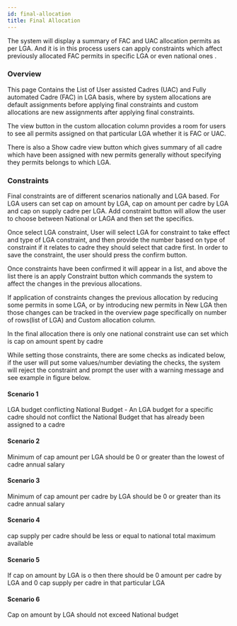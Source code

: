 ```yaml
---
id: final-allocation
title: Final Allocation
---
```


The system will display a summary of FAC and UAC allocation permits as per LGA. And it is in this process users can  apply constraints which affect previously allocated FAC permits in specific LGA or even national ones .

### Overview
This page Contains the List of User assisted Cadres (UAC) and Fully automated Cadre (FAC) in LGA basis, where by system allocations are default assignments before applying final constraints and custom allocations are new assignments after applying final constraints.

The view button in the custom allocation column provides a room for users to see all permits assigned on that particular LGA  whether it is FAC or UAC.

There is also a Show cadre view button which gives summary of all cadre which have been assigned with new permits generally without specifying they permits belongs to which LGA.

### Constraints
Final constraints are of different scenarios nationally and LGA based. For LGA users can set cap on amount by LGA, cap on amount per cadre by LGA and cap on supply cadre per LGA. Add constraint button will allow the user to choose between National or LAGA and then set the specifics.

Once select LGA constraint, User will select LGA for constraint to take effect and type of LGA constraint, and then provide the number based on type of constraint if it relates to cadre they should select that cadre first. In order to save the constraint, the user should press the confirm button.

Once constraints have been confirmed it will appear in a list, and above the list there is an apply Constraint button which commands the system to affect the changes in the previous allocations.

If application of constraints changes the previous allocation by reducing some permits in some LGA, or by introducing new permits in New LGA then those changes can be tracked in the overview page specifically on number of rows(list of LGA) and Custom allocation column.

In the final allocation there is only one national constraint use can set which is cap on amount spent by cadre

While setting those constraints, there are some checks as indicated below,  if the user will put some values/number deviating the checks, the system will reject the constraint and prompt the user with a warning message and see example in figure below.

#### Scenario 1 
LGA budget conflicting National Budget - An LGA budget for a specific cadre should not conflict the National Budget that has already been assigned to a cadre

#### Scenario 2 
Minimum of cap amount per LGA should be 0 or greater than the lowest of cadre annual salary

#### Scenario 3 
Minimum of cap amount per cadre by LGA should be 0 or greater than its cadre annual salary

#### Scenario 4
cap supply per cadre should be less or equal to national total maximum available

#### Scenario 5
If cap on amount by LGA is o then there should be 0 amount per cadre by LGA and 0 cap supply per cadre in that particular LGA

#### Scenario 6 
Cap on amount by LGA should not exceed National budget

